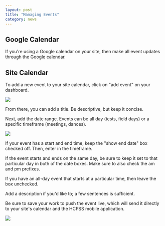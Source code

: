 ```yaml
---
layout: post
title: "Managing Events"
category: news
---
```


## Google Calendar

If you're using a Google calendar on your site, then make all event updates through the Google calendar.

## Site Calendar

To add a new event to your site calendar, click on "add event" on your dashboard.

![](/schoolsites-help/images/news/add-event.png)

From there, you can add a title. Be descriptive, but keep it concise.

Next, add the date range. Events can be all day (tests, field days) or a specific timeframe (meetings, dances).

![](/schoolsites-help/images/news/edit-event.png)

If your event has a start and end time, keep the "show end date" box checked off. Then, enter in the timeframe.

If the event starts and ends on the same day, be sure to keep it set to that particular day in both of the date boxes. Make sure to also check the am and pm prefixes.

If you have an all-day event that starts at a particular time, then leave the box unchecked.

Add a description if you'd like to; a few sentences is sufficient.

Be sure to save your work to push the event live, which will send it directly to your site's calendar and the HCPSS mobile application.

![](/schoolsites-help/images/news/save-event.png)

